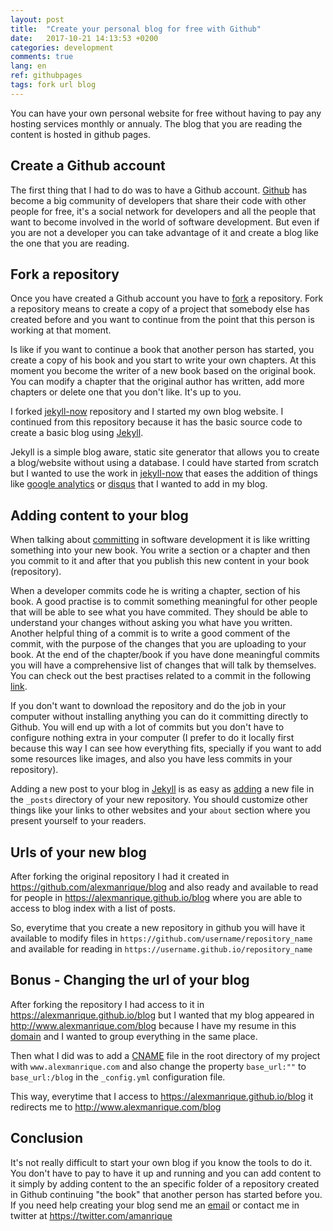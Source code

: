```yaml
---
layout: post
title:  "Create your personal blog for free with Github"
date:   2017-10-21 14:13:53 +0200
categories: development
comments: true
lang: en
ref: githubpages
tags: fork url blog
---
```


You can have your own personal website for free without having to pay any hosting services monthly or annualy. The blog that you are reading the content is hosted in github pages. 

Create a Github account 
----------------------------
The first thing that I had to do was to have a Github account. <a href="https://github.com/">Github</a> has become a big community of developers that share their code with other people for free, it's a social network for developers and all the people that want to become involved in the world of software development. But even if you are not a developer you can take advantage of it and create a blog like the one that you are reading.

Fork a repository
----------------------------
Once you have created a Github account you have to <a href="https://en.wikipedia.org/wiki/Fork_(software_development)">fork</a> a repository. Fork a repository means to create a copy of a project that somebody else has created before and you want to continue from the point that this person is working at that moment. 

Is like if you want to continue a book that another person has started, you create a copy of his book and you start to write your own chapters. At this moment you become the writer of a new book based on the original book. You can modify a chapter that the original author has written, add more chapters or delete one that you don't like. It's up to you.

I forked <a href="https://github.com/barryclark/jekyll-now">jekyll-now</a> repository and I started my own blog website. I continued from this repository because it has the basic source code to create a basic blog using <a href="https://en.wikipedia.org/wiki/Jekyll_(software)">Jekyll</a>. 

Jekyll is a simple blog aware, static site generator that allows you to create a blog/website without using a database. I could have started from scratch but I wanted to use the work in <a href="https://github.com/barryclark/jekyll-now">jekyll-now</a> that eases the addition of things like <a href="https://analytics.google.com">google analytics</a> or  <a href="https://disqus.com/">disqus</a> that I wanted to add in my blog.

Adding content to your blog
-----------------------------
When talking about <a href="https://en.wikipedia.org/wiki/Commit_(version_control)">committing</a> in software development it is like writting something into your new book. You write a section or a chapter and then you commit to it and after that you publish this new content in your book (repository). 

When a developer commits code he is writing a chapter, section of his book. A good practise is to commit something meaningful for other people that will be able to see what you have commited. They should be able to understand your changes without asking you what have you written. Another helpful thing of a commit is to write a good comment of the commit, with the purpose of the changes that you are uploading to your book. At the end of the chapter/book if you have done meaningful commits you will have a comprehensive list of changes that will talk by themselves. You can check out the best practises related to a commit in the following <a href="https://github.com/trein/dev-best-practices/wiki/Git-Commit-Best-Practices">link</a>.    

If you don't want to download the repository and do the job in your computer without installing anything you can do it committing directly to Github. You will end up with a lot of commits but you don't have to configure nothing extra in your computer (I prefer to do it locally first because this way I can see how everything fits, specially if you want to add some resources like images, and also you have less commits in your repository).

Adding a new post to your blog in <a href="https://en.wikipedia.org/wiki/Jekyll_(software)">Jekyll</a> is as easy as <a href="https://jekyllrb.com/docs/posts/">adding</a> a new file in the `_posts` directory of your new repository. You should customize other things like your links to other websites and your `about` section where you present yourself to your readers.

Urls of your new blog
-----------------------------
After forking the original repository I had it created in <a href="https://github.com/alexmanrique/blog">https://github.com/alexmanrique/blog</a> and also ready and available to read for people in <a href="https://alexmanrique.github.io/blog">https://alexmanrique.github.io/blog</a> where you are able to access to blog index with a list of posts. 

So, everytime that you create a new repository in github you will have it available to modify files in `https://github.com/username/repository_name` and available for reading in `https://username.github.io/repository_name` 

Bonus - Changing the url of your blog
-------------------------------
After forking the repository I had access to it in <a href="https://alexmanrique.github.io/blog">https://alexmanrique.github.io/blog</a> but I wanted that my blog appeared in <a href="http://www.alexmanrique.com/blog">http://www.alexmanrique.com/blog</a> because I have my resume in this <a href="https://en.wikipedia.org/wiki/Domain_name">domain</a> and I wanted to group everything in the same place. 

Then what I did was to add a <a href="https://github.com/alexmanrique/blog/blob/master/CNAME">CNAME</a> file in the root directory of my project with `www.alexmanrique.com` and also change the property `base_url:""` to `base_url:/blog` in the `_config.yml` configuration file. 

This way, everytime that I access to <a href="https://alexmanrique.github.io/blog">https://alexmanrique.github.io/blog</a> it redirects me to <a href="http://www.alexmanrique.com/blog">http://www.alexmanrique.com/blog</a>

Conclusion
--------------------------
It's not really difficult to start your own blog if you know the tools to do it. You don't have to pay to have it up and running and you can add content to it simply by adding content to the an specific folder of a repository created in Github continuing "the book" that another person has started before you.
If you need help creating your blog send me an <a href="contact@alexmanrique.com">email</a> or contact me in twitter at <a href="https://twitter.com/amanrique">https://twitter.com/amanrique</a>





